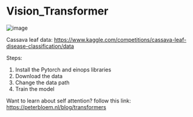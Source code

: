 # Vision_Transformer
![image](https://github.com/IAMMOJAHID/Vision_Transformer/assets/86100226/3b957f9d-6440-470b-8550-4bd11f33cd2a)


Cassava leaf data: https://www.kaggle.com/competitions/cassava-leaf-disease-classification/data

Steps: 
1. Install the Pytorch and einops libraries
2. Download the data
3. Change the data path
4. Train the model

Want to learn about self attention? follow this link: https://peterbloem.nl/blog/transformers
